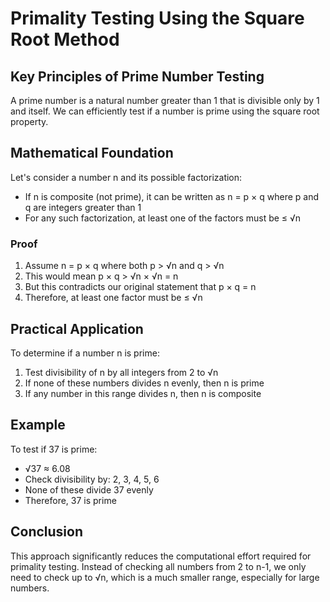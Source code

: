 # Primality Testing Using the Square Root Method

## Key Principles of Prime Number Testing

A prime number is a natural number greater than 1 that is divisible only by 1 and itself. We can efficiently test if a number is prime using the square root property.

## Mathematical Foundation

Let's consider a number n and its possible factorization:
- If n is composite (not prime), it can be written as n = p × q where p and q are integers greater than 1
- For any such factorization, at least one of the factors must be ≤ √n

### Proof

1. Assume n = p × q where both p > √n and q > √n
2. This would mean p × q > √n × √n = n
3. But this contradicts our original statement that p × q = n
4. Therefore, at least one factor must be ≤ √n

## Practical Application

To determine if a number n is prime:
1. Test divisibility of n by all integers from 2 to √n
2. If none of these numbers divides n evenly, then n is prime
3. If any number in this range divides n, then n is composite

## Example

To test if 37 is prime:
- √37 ≈ 6.08
- Check divisibility by: 2, 3, 4, 5, 6
- None of these divide 37 evenly
- Therefore, 37 is prime

## Conclusion

This approach significantly reduces the computational effort required for primality testing. Instead of checking all numbers from 2 to n-1, we only need to check up to √n, which is a much smaller range, especially for large numbers.